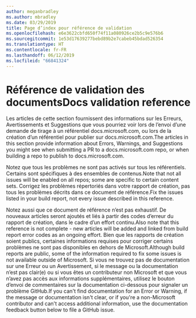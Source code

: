 ```yaml
---
author: meganbradley
ms.author: mbradley
ms.date: 03/29/2019
title: Page d’index pour référence de validation
ms.openlocfilehash: e6e3622cbfd650f74f11a080926ce2b5c9e576b6
ms.sourcegitcommit: 1e53d17639277bebd89b2e7cabeb45bdad526354
ms.translationtype: HT
ms.contentlocale: fr-FR
ms.lasthandoff: 06/12/2019
ms.locfileid: "66841324"
---
```

# <a name="docs-validation-reference"></a><span data-ttu-id="d19a3-102">Référence de validation des documents</span><span class="sxs-lookup"><span data-stu-id="d19a3-102">Docs validation reference</span></span>

<span data-ttu-id="d19a3-103">Les articles de cette section fournissent des informations sur les Erreurs, Avertissements et Suggestions que vous pourriez voir lors de l’envoi d’une demande de tirage à un référentiel docs.microsoft.com, ou lors de la création d’un référentiel pour publier sur docs.microsoft.com.</span><span class="sxs-lookup"><span data-stu-id="d19a3-103">The articles in this section provide information about Errors, Warnings, and Suggestions you might see when submitting a PR to a docs.microsoft.com repo, or when building a repo to publish to docs.microsoft.com.</span></span>

<span data-ttu-id="d19a3-104">Notez que tous les problèmes ne sont pas activés sur tous les référentiels. Certains sont spécifiques à des ensembles de contenus.</span><span class="sxs-lookup"><span data-stu-id="d19a3-104">Note that not all issues will be enabled on all repos; some are specific to certain content sets.</span></span> <span data-ttu-id="d19a3-105">Corrigez les problèmes répertoriés dans votre rapport de création, pas tous les problèmes décrits dans ce document de référence.</span><span class="sxs-lookup"><span data-stu-id="d19a3-105">Fix the issues listed in your build report, not every issue described in this reference.</span></span>

<span data-ttu-id="d19a3-106">Notez aussi que ce document de référence n’est pas exhaustif. De nouveaux articles seront ajoutés et liés à partir des codes d’erreur du rapport de création, dans le cadre d’un effort continu.</span><span class="sxs-lookup"><span data-stu-id="d19a3-106">Also note that this reference is not complete - new articles will be added and linked from build report error codes as an ongoing effort.</span></span> <span data-ttu-id="d19a3-107">Bien que les rapports de création soient publics, certaines informations requises pour corriger certains problèmes ne sont pas disponibles en dehors de Microsoft.</span><span class="sxs-lookup"><span data-stu-id="d19a3-107">Although build reports are public, some of the information required to fix some issues is not available outside of Microsoft.</span></span> <span data-ttu-id="d19a3-108">Si vous ne trouvez pas de documentation sur une Erreur ou un Avertissement, si le message ou la documentation n’est pas clair(e) ou si vous êtes un contributeur non Microsoft et que vous n’avez pas accès aux informations supplémentaires, utilisez le bouton d’envoi de commentaires sur la documentation ci-dessous pour signaler un problème GitHub.</span><span class="sxs-lookup"><span data-stu-id="d19a3-108">If you can't find documentation for an Error or Warning, if the message or documentation isn't clear, or if you're a non-Microsoft contributor and can't access additional information, use the documentation feedback button below to file a GitHub issue.</span></span>